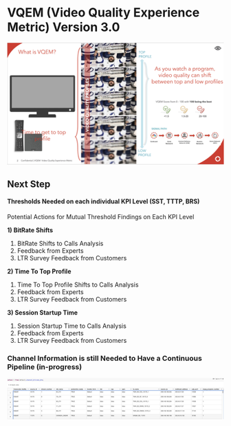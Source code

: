 <h1> VQEM (Video Quality Experience Metric) Version 3.0  </h1>

![Alt text](logo.png?raw=true "Original") 

<h2> Next Step </h2>

<h4> Thresholds Needed on each individual KPI Level (SST, TTTP, BRS) </h4>

Potential Actions for Mutual Threshold Findings on Each KPI Level

<b>1) BitRate Shifts</b>

1) BitRate Shifts to Calls Analysis
2) Feedback from Experts 
3) LTR Survey Feedback from Customers

<b>2) Time To Top Profile</b>

1) Time To Top Profile Shifts to Calls Analysis
2) Feedback from Experts 
3) LTR Survey Feedback from Customers


<b>3) Session Startup Time</b>

1) Session Startup Time to Calls Analysis
2) Feedback from Experts 
3) LTR Survey Feedback from Customers


<h3> Channel Information is still Needed to Have a Continuous Pipeline (in-progress) </h3>


![Alt text](channel_dim.png?raw=true "Original") 

